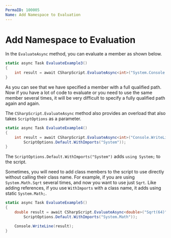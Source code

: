 ```yaml
---
PermaID: 100005
Name: Add Namespace to Evaluation
---
```


# Add Namespace to Evaluation

In the `EvaluateAsync` method, you can evaluate a member as shown below.   

```csharp
static async Task EvaluateExample3()
{
    int result = await CSharpScript.EvaluateAsync<int>("System.Console.WriteLine(System.DateTime.Now)");
}
```

As you can see that we have specified a member with a full qualified path. Now if you have a lot of code to evaluate or you need to use the same member several times, it will be very difficult to specify a fully qualified path again and again. 

The `CSharpScript.EvaluateAsync` method also provides an overload that also takes `ScriptOptions` as a parameter.

```csharp
static async Task EvaluateExample4()
{
    int result = await CSharpScript.EvaluateAsync<int>("Console.WriteLine(DateTime.Now)", 
        ScriptOptions.Default.WithImports("System"));
}
```

The `ScriptOptions.Default.WithImports("System")` adds `using System;` to the script. 

Sometimes, you will need to add class members to the script to use directly without calling their class name. For example, if you are using `System.Math.Sqrt` several times, and now you want to use just `Sqrt`. Like adding references, if you use `WithImports` with a class name, it adds using static `System.Math;`.

```csharp
static async Task EvaluateExample5()
{
    double result = await CSharpScript.EvaluateAsync<double>("Sqrt(64)",
        ScriptOptions.Default.WithImports("System.Math"));

    Console.WriteLine(result);
}
```
